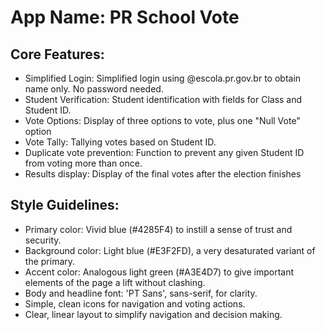 # **App Name**: PR School Vote

## Core Features:

- Simplified Login: Simplified login using @escola.pr.gov.br to obtain name only. No password needed.
- Student Verification: Student identification with fields for Class and Student ID.
- Vote Options: Display of three options to vote, plus one "Null Vote" option
- Vote Tally: Tallying votes based on Student ID.
- Duplicate vote prevention: Function to prevent any given Student ID from voting more than once.
- Results display: Display of the final votes after the election finishes

## Style Guidelines:

- Primary color: Vivid blue (#4285F4) to instill a sense of trust and security.
- Background color: Light blue (#E3F2FD), a very desaturated variant of the primary.
- Accent color: Analogous light green (#A3E4D7) to give important elements of the page a lift without clashing.
- Body and headline font: 'PT Sans', sans-serif, for clarity.
- Simple, clean icons for navigation and voting actions.
- Clear, linear layout to simplify navigation and decision making.